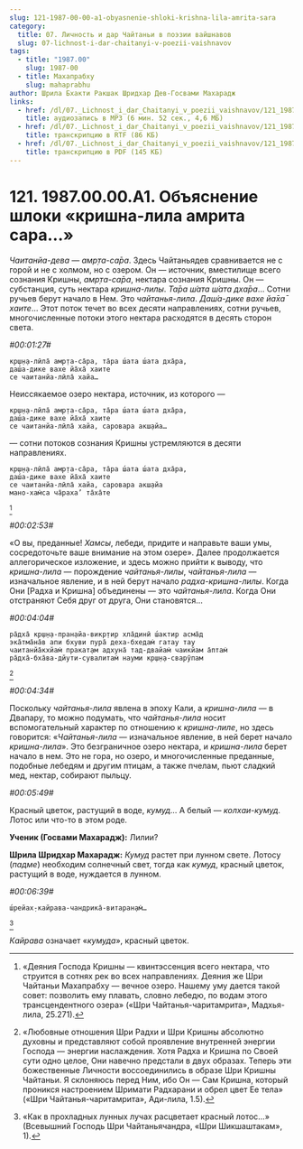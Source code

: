 ```yaml
---
slug: 121-1987-00-00-a1-obyasnenie-shloki-krishna-lila-amrita-sara
category:
  title: 07. Личность и дар Чайтаньи в поэзии вайшнавов
  slug: 07-lichnost-i-dar-chaitanyi-v-poezii-vaishnavov
tags:
  - title: "1987.00"
    slug: 1987-00
  - title: Махапрабху
    slug: mahaprabhu
author: Шрила Бхакти Ракшак Шридхар Дев-Госвами Махарадж
links:
  - href: /dl/07._Lichnost_i_dar_Chaitanyi_v_poezii_vaishnavov/121_1987.00.00.A1_SridharMj_Obyasneniye_shloki_krishna-lila_amrita_sara.mp3
    title: аудиозапись в MP3 (6 мин. 52 сек., 4,6 МБ)
  - href: /dl/07._Lichnost_i_dar_Chaitanyi_v_poezii_vaishnavov/121_1987.00.00.A1_SridharMj_Obyasneniye_shloki_krishna-lila_amrita_sara.rtf
    title: транскрипцию в RTF (86 КБ)
  - href: /dl/07._Lichnost_i_dar_Chaitanyi_v_poezii_vaishnavov/121_1987.00.00.A1_SridharMj_Obyasneniye_shloki_krishna-lila_amrita_sara.pdf
    title: транскрипцию в PDF (145 КБ)
---
```


# 121. 1987.00.00.A1. Объяснение шлоки «кришна-лила амрита сара…»

*Чаитанйа-дева — амр̣та-са̄ра*. Здесь Чайтаньядев сравнивается не с горой и не с холмом, но с озером. Он — источник, вместилище всего сознания Кришны, *амр̣та-са̄ра*, нектара сознания Кришны. Он — субстанция, суть нектара *кришна-лилы*. *Та̄ра ш́ата ш́ата дха̄ра*… Сотни ручьев берут начало в Нем. Это *чайтанья-лила*. *Даш́а-дике вахе йа̄ха̄ хаите*… Этот поток течет во всех десяти направлениях, сотни ручьев, многочисленные потоки этого нектара расходятся в десять сторон света.

*#00:01:27#*

    кр̣ш̣н̣а-лӣла̄ амр̣та-са̄ра, та̄ра ш́ата ш́ата дха̄ра,
    даш́а-дике вахе йа̄ха̄ хаите
    се чаитанйа-лӣла̄ хайа…

Неиссякаемое озеро нектара, источник, из которого —

    кр̣ш̣н̣а-лӣла̄ амр̣та-са̄ра, та̄ра ш́ата ш́ата дха̄ра,
    даш́а-дике вахе йа̄ха̄ хаите
    се чаитанйа-лӣла̄ хайа, саровара акш̣айа…

— сотни потоков сознания Кришны устремляются в десяти направлениях.

    кр̣ш̣н̣а-лӣла̄ амр̣та-са̄ра, та̄ра ш́ата ш́ата дха̄ра,
    даш́а-дике вахе йа̄ха̄ хаите
    се чаитанйа-лӣла̄ хайа, саровара акш̣айа
    мано-хам̇са ча̄раха’ та̄ха̄те
[^_ftn1]

*#00:02:53#*

«О вы, преданные! *Хамсы*, лебеди, придите и направьте ваши умы, сосредоточьте ваше внимание на этом озере». Далее продолжается аллегорическое изложение, и здесь можно прийти к выводу, что *кришна-лила* — порождение *чайтанья-лилы*, *чайтанья-лила* — изначальное явление, и в ней берут начало *радха-кришна-лилы*. Когда Они [Радха и Кришна] объединены — это *чайтанья-лила*. Когда Они отстраняют Себя друг от друга, Они становятся…

*#00:04:04#*

    ра̄дха̄ кр̣ш̣н̣а-пран̣айа-викр̣тир хла̄динӣ ш́актир асма̄д
    эка̄тма̄на̄в апи бхуви пура̄ деха-бхедам̇ гатау тау
    чаитанйа̄кхйам̇ пракат̣ам адхуна̄ тад-двайам̇ чаикйам а̄птам̇
    ра̄дха̄-бха̄ва-дйути-сувалитам̇ науми кр̣ш̣н̣а-сварӯпам
[^_ftn2]

*#00:04:34#*

Поскольку *чайтанья-лила* явлена в эпоху Кали, а *кришна-лила* — в Двапару, то можно подумать, что *чайтанья-лила* носит вспомогательный характер по отношению к *кришна-лиле*, но здесь говорится: «*Чайтанья-лила* — изначальное явление, в ней берет начало *кришна-лила*». Это безграничное озеро нектара, и *кришна-лила* берет начало в нем. Это не гора, но озеро, и многочисленные преданные, подобные лебедям и другим птицам, а также пчелам, пьют сладкий мед, нектар, собирают пыльцу.

*#00:05:49#*

Красный цветок, растущий в воде, *кумуд*… А белый — *колхаи-кумуд*. Лотос или что-то в этом роде.

**Ученик (Госвами Махарадж):** Лилии?

**Шрила Шридхар Махарадж:** *Кумуд* растет при лунном свете. Лотосу (*падме*) необходим солнечный свет, тогда как *кумуд*, красный цветок, растущий в воде, нуждается в лунном.

*#00:06:39#*

    ш́рейах̣-кайрава-чандрика̄-витаран̣ам̇…
[^_ftn3]

*Кайрава* означает «*кумуда*», красный цветок.



[^_ftn1]: «Деяния Господа Кришны — квинтэссенция всего нектара, что струится в сотнях рек во всех направлениях. Деяния же Шри Чайтаньи Махапрабху — вечное озеро. Нашему уму дается такой совет: позволить ему плавать, словно лебедю, по водам этого трансцендентного озера» («Шри Чайтанья-чаритамрита», Мадхья-лила, 25.271).

[^_ftn2]: «Любовные отношения Шри Радхи и Шри Кришны абсолютно духовны и представляют собой проявление внутренней энергии Господа — энергии наслаждения. Хотя Радха и Кришна по Своей сути одно целое, Они навечно предстали в двух образах. Теперь эти божественные Личности воссоединились в образе Шри Кришны Чайтаньи. Я склоняюсь перед Ним, ибо Он — Сам Кришна, который проникся настроением Шримати Радхарани и обрел цвет Ее тела» («Шри Чайтанья-чаритамрита», Ади-лила, 1.5).

[^_ftn3]: «Как в прохладных лунных лучах расцветает красный лотос…» (Всевышний Господь Шри Чайтаньячандра, «Шри Шикшаштакам», 1).

